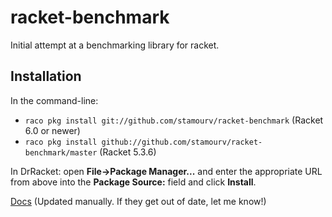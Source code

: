 racket-benchmark
================

Initial attempt at a benchmarking library for racket.

Installation
------------

In the command-line:

  * `raco pkg install git://github.com/stamourv/racket-benchmark` (Racket 6.0 or newer)
  * `raco pkg install github://github.com/stamourv/racket-benchmark/master` (Racket 5.3.6)

In DrRacket: open **File->Package Manager...** and enter the appropriate URL from above
into the **Package Source:** field and click **Install**.

[Docs](http://stamourv.github.io/racket-benchmark)
(Updated manually. If they get out of date, let me know!)
